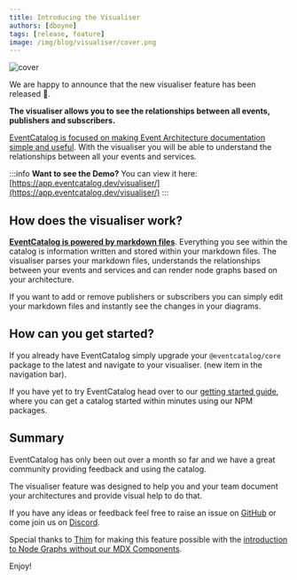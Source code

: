 ```yaml
---
title: Introducing the Visualiser 
authors: [dboyne]
tags: [release, feature]
image: /img/blog/visualiser/cover.png
---
```



![cover](/img/blog/visualiser/cover.png)

We are happy to announce that the new visualiser feature has been released 🎉.

**The visualiser allows you to see the relationships between all events, publishers and subscribers.**

[EventCatalog is focused on making Event Architecture documentation simple and useful](/docs/introduction#motivation). With the visualiser you will be able to understand the relationships between all your events and services.

:::info
**Want to see the Demo?** You can view it here: [https://app.eventcatalog.dev/visualiser/](https://app.eventcatalog.dev/visualiser/)
:::

## How does the visualiser work?

[**EventCatalog is powered by markdown files**](/docs/events/introduction). Everything you see within the catalog is information written and stored within your markdown files. The visualiser parses your markdown files, understands the relationships between your events and services and can render node graphs based on your architecture.

If you want to add or remove publishers or subscribers you can simply edit your markdown files and instantly see the changes in your diagrams.

## How can you get started?

If you already have EventCatalog simply upgrade your `@eventcatalog/core` package to the latest and navigate to your visualiser. (new item in the navigation bar).

If you have yet to try EventCatalog head over to our [getting started guide](/docs/installation), where you can get a catalog started within minutes using our NPM packages.

## Summary

EventCatalog has only been out over a month so far and we have a great community providing feedback and using the catalog. 

The visualiser feature was designed to help you and your team document your architectures and provide visual help to do that.


If you have any ideas or feedback feel free to raise an issue on [GitHub](https://github.com/boyney123/eventcatalog/issues?q=is%3Aissue+is%3Aopen+sort%3Aupdated-desc) or come join us on [Discord](https://discord.gg/3rjaZMmrAm).

Special thanks to [Thim](https://twitter.com/timhaselaars) for making this feature possible with the [introduction to Node Graphs without our MDX Components](/docs/guides/components#nodegraph-).

Enjoy!
